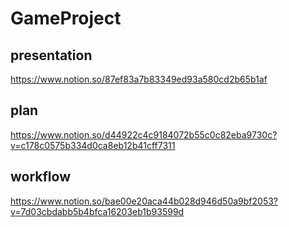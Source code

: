 # GameProject
## presentation
https://www.notion.so/87ef83a7b83349ed93a580cd2b65b1af
## plan
https://www.notion.so/d44922c4c9184072b55c0c82eba9730c?v=c178c0575b334d0ca8eb12b41cff7311
## workflow
https://www.notion.so/bae00e20aca44b028d946d50a9bf2053?v=7d03cbdabb5b4bfca16203eb1b93599d
